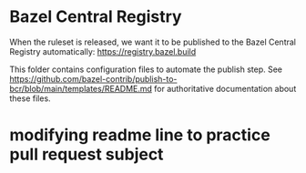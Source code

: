 # Bazel Central Registry

When the ruleset is released, we want it to be published to the
Bazel Central Registry automatically:
<https://registry.bazel.build>

This folder contains configuration files to automate the publish step.
See <https://github.com/bazel-contrib/publish-to-bcr/blob/main/templates/README.md>
for authoritative documentation about these files.

# modifying readme line to practice pull request subject